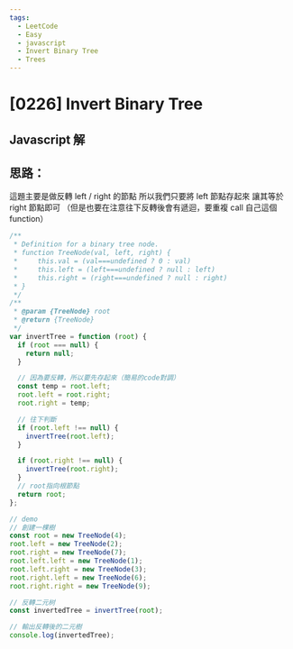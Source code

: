 ```yaml
---
tags:
  - LeetCode
  - Easy
  - javascript
  - Invert Binary Tree
  - Trees
---
```


# [0226] Invert Binary Tree

## Javascript 解

## 思路：

這題主要是做反轉 left / right 的節點
所以我們只要將 left 節點存起來
讓其等於 right 節點即可
（但是也要在注意往下反轉後會有遞迴，要重複 call 自己這個 function）

```javascript
/**
 * Definition for a binary tree node.
 * function TreeNode(val, left, right) {
 *     this.val = (val===undefined ? 0 : val)
 *     this.left = (left===undefined ? null : left)
 *     this.right = (right===undefined ? null : right)
 * }
 */
/**
 * @param {TreeNode} root
 * @return {TreeNode}
 */
var invertTree = function (root) {
  if (root === null) {
    return null;
  }

  // 因為要反轉，所以要先存起來（簡易的code對調）
  const temp = root.left;
  root.left = root.right;
  root.right = temp;

  // 往下判斷
  if (root.left !== null) {
    invertTree(root.left);
  }

  if (root.right !== null) {
    invertTree(root.right);
  }
  // root指向根節點
  return root;
};
```

```javascript
// demo
// 創建一棵樹
const root = new TreeNode(4);
root.left = new TreeNode(2);
root.right = new TreeNode(7);
root.left.left = new TreeNode(1);
root.left.right = new TreeNode(3);
root.right.left = new TreeNode(6);
root.right.right = new TreeNode(9);

// 反轉二元树
const invertedTree = invertTree(root);

// 輸出反轉後的二元樹
console.log(invertedTree);
```
